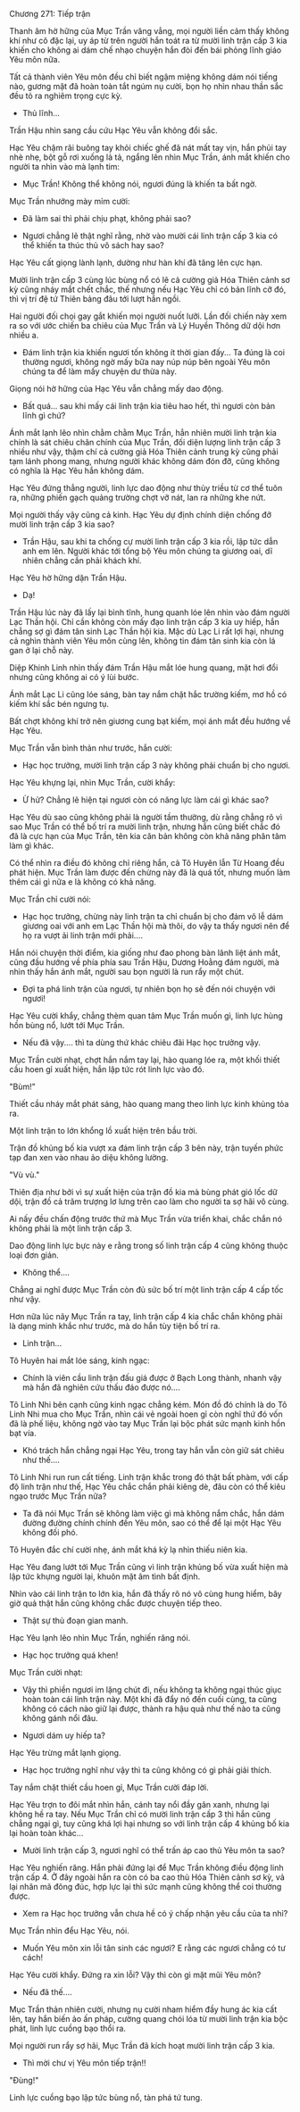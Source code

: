 




Chương 271: Tiếp trận


Thanh âm hờ hững của Mục Trần văng vẳng, mọi người liền cảm thấy không khí như cô đặc lại, uy áp từ trên người hắn toát ra từ mười linh trận cấp 3 kia khiến cho không ai dám chế nhạo chuyện hắn đòi đến bái phỏng lĩnh giáo Yêu môn nữa.

Tất cả thành viên Yêu môn đều chỉ biết ngậm miệng không dám nói tiếng nào, gương mặt đã hoàn toàn tắt ngúm nụ cười, bọn họ nhìn nhau thần sắc đều tỏ ra nghiêm trọng cực kỳ.

- Thủ lĩnh...

Trần Hậu nhìn sang cầu cứu Hạc Yêu vẫn không đổi sắc.

Hạc Yêu chậm rãi buông tay khỏi chiếc ghế đã nát mất tay vịn, hắn phủi tay nhè nhẹ, bột gỗ rơi xuống lả tả, ngẩng lên nhìn Mục Trần, ánh mắt khiến cho người ta nhìn vào mà lạnh tim:

- Mục Trần! Không thể không nói, ngươi đúng là khiến ta bất ngờ.

Mục Trần nhướng mày mỉm cười:

- Đã làm sai thì phải chịu phạt, không phải sao?

- Ngươi chẳng lẽ thật nghĩ rằng, nhờ vào mười cái linh trận cấp 3 kia có thể khiến ta thúc thủ vô sách hay sao?

Hạc Yêu cất giọng lành lạnh, dường như hàn khí đã tăng lên cực hạn.

Mười linh trận cấp 3 cùng lúc bùng nổ có lẽ cả cường giả Hóa Thiên cảnh sơ kỳ cũng nháy mắt chết chắc, thế nhưng nếu Hạc Yêu chỉ có bản lĩnh cỡ đó, thì vị trí đệ tứ Thiên bảng đâu tới lượt hắn ngồi.

Hai người đối chọi gay gắt khiến mọi người nuốt lưỡi. Lần đối chiến này xem ra so với ước chiến ba chiêu của Mục Trần và Lý Huyền Thông dữ dội hơn nhiều a.

- Đám linh trận kia khiến ngươi tốn không ít thời gian đấy... Ta đúng là coi thường ngươi, không ngờ mấy bữa nay núp núp bên ngoài Yêu môn chúng ta để làm mấy chuyện dư thừa này.

Giọng nói hờ hững của Hạc Yêu vẫn chẳng mấy dao động.

- Bất quá... sau khi mấy cái linh trận kia tiêu hao hết, thì ngươi còn bản lĩnh gì chứ?

Ánh mắt lạnh lẽo nhìn chằm chằm Mục Trần, hẳn nhiên mười linh trận kia chính là sát chiêu chân chính của Mục Trần, đối diện lượng linh trận cấp 3 nhiều như vậy, thậm chí cả cường giả Hóa Thiên cảnh trung kỳ cũng phải tạm lánh phong mang, nhưng người khác không dám đón đỡ, cũng không có nghĩa là Hạc Yêu hắn không dám.

Hạc Yêu đứng thẳng người, linh lực dao động như thủy triều từ cơ thể tuôn ra, những phiến gạch quảng trường chợt vỡ nát, lan ra những khe nứt.

Mọi người thấy vậy cũng cả kinh. Hạc Yêu dự định chính diện chống đỡ mười linh trận cấp 3 kia sao?

- Trần Hậu, sau khi ta chống cự mười linh trận cấp 3 kia rồi, lập tức dẫn anh em lên. Người khác tới tổng bộ Yêu môn chúng ta giương oai, dĩ nhiên chẳng cần phải khách khí.

Hạc Yêu hờ hững dặn Trần Hậu.

- Dạ!

Trần Hậu lúc này đã lấy lại bình tĩnh, hung quanh lóe lên nhìn vào đám người Lạc Thần hội. Chỉ cần không còn mấy đạo linh trận cấp 3 kia uy hiếp, hắn chẳng sợ gì đám tân sinh Lạc Thần hội kia. Mặc dù Lạc Li rất lợi hại, nhưng cả nghìn thành viên Yêu môn cùng lên, không tin đám tân sinh kia còn lá gan ở lại chỗ này.

Diệp Khinh Linh nhìn thấy đám Trần Hậu mắt lóe hung quang, mặt hơi đổi nhưng cũng không ai có ý lùi bước.

Ánh mắt Lạc Li cũng lóe sáng, bàn tay nắm chặt hắc trường kiếm, mơ hồ có kiếm khí sắc bén ngưng tụ.

Bất chợt không khí trở nên giương cung bạt kiếm, mọi ánh mắt đều hướng về Hạc Yêu.

Mục Trần vẫn bình thản như trước, hắn cười:

- Hạc học trưởng, mười linh trận cấp 3 này không phải chuẩn bị cho ngươi.

Hạc Yêu khựng lại, nhìn Mục Trần, cười khẩy:

- Ừ hử? Chẳng lẽ hiện tại ngươi còn có năng lực làm cái gì khác sao?

Hạc Yêu dù sao cũng không phải là người tầm thường, dù rằng chẳng rõ vì sao Mục Trần có thể bố trí ra mười linh trận, nhưng hắn cũng biết chắc đó đã là cực hạn của Mục Trần, tên kia căn bản không còn khả năng phân tâm làm gì khác.

Có thể nhìn ra điều đó không chỉ riêng hắn, cả Tô Huyên lẫn Từ Hoang đều phát hiện. Mục Trần làm được đến chừng này đã là quá tốt, nhưng muốn làm thêm cái gì nữa e là không có khả năng.

Mục Trần chỉ cười nói:

- Hạc học trưởng, chừng này linh trận ta chỉ chuẩn bị cho đám vô lễ dám giương oai với anh em Lạc Thần hội mà thôi, do vậy ta thấy ngươi nên để họ ra vượt ải linh trận mới phải....

Hắn nói chuyện thời điểm, kia giống như đao phong bàn lãnh liệt ánh mắt, cũng đầu hướng về phía phía sau Trần Hậu, Dương Hoằng đám người, mà nhìn thấy hắn ánh mắt, người sau bọn người là run rẩy một chút.

- Đợi ta phá linh trận của ngươi, tự nhiên bọn họ sẽ đến nói chuyện với ngươi!

Hạc Yêu cười khẩy, chẳng thèm quan tâm Mục Trần muốn gì, linh lực hùng hồn bùng nổ, lướt tới Mục Trần.

- Nếu đã vậy.... thì ta dùng thứ khác chiêu đãi Hạc học trưởng vậy.

Mục Trần cười nhạt, chợt hắn nắm tay lại, hào quang lóe ra, một khối thiết cầu hoen gỉ xuất hiện, hắn lập tức rót linh lực vào đó.

"Bùm!"

Thiết cầu nháy mắt phát sáng, hào quang mang theo linh lực kinh khủng tỏa ra.

Một linh trận to lớn khổng lồ xuất hiện trên bầu trời.

Trận đồ khủng bố kia vượt xa đám linh trận cấp 3 bên này, trận tuyến phức tạp đan xen vào nhau ảo diệu không lường.

"Vù vù."

Thiên địa như bởi vì sự xuất hiện của trận đồ kia mà bùng phát gió lốc dữ dội, trận đồ cả trăm trượng lơ lưng trên cao làm cho người ta sợ hãi vô cùng.

Ai nấy đều chấn động trước thứ mà Mục Trần vừa triển khai, chắc chắn nó không phải là một linh trận cấp 3.

Dao động linh lực bực này e rằng trong số linh trận cấp 4 cũng không thuộc loại đơn giản.

- Không thể....

Chẳng ai nghĩ được Mục Trần còn đủ sức bố trí một linh trận cấp 4 cấp tốc như vậy.

Hơn nữa lúc nãy Mục Trần ra tay, linh trận cấp 4 kia chắc chắn không phải là dạng minh khắc như trước, mà do hắn tùy tiện bố trí ra.

- Linh trận...

Tô Huyên hai mắt lóe sáng, kinh ngạc:

- Chính là viên cầu linh trận đấu giá được ở Bạch Long thành, nhanh vậy mà hắn đã nghiên cứu thấu đáo được nó....

Tô Linh Nhi bên cạnh cũng kinh ngạc chẳng kém. Món đồ đó chính là do Tô Linh Nhi mua cho Mục Trần, nhìn cái vẻ ngoài hoen gỉ còn nghĩ thứ đó vốn đã là phế liệu, không ngờ vào tay Mục Trần lại bộc phát sức mạnh kinh hồn bạt vía.

- Khó trách hắn chẳng ngại Hạc Yêu, trong tay hắn vẫn còn giữ sát chiêu như thế....

Tô Linh Nhi run run cất tiếng. Linh trận khắc trong đó thật bất phàm, với cấp độ linh trận như thế, Hạc Yêu chắc chắn phải kiêng dè, đâu còn có thể kiêu ngạo trước Mục Trần nữa?

- Ta đã nói Mục Trần sẽ không làm việc gì mà không nắm chắc, hắn dám đường đường chính chính đến Yêu môn, sao có thể để lại một Hạc Yêu không đối phó.

Tô Huyên đắc chí cười nhẹ, ánh mắt khá kỳ lạ nhìn thiếu niên kia.

Hạc Yêu đang lướt tới Mục Trần cũng vì linh trận khủng bố vừa xuất hiện mà lập tức khựng người lại, khuôn mặt âm tình bất định.

Nhìn vào cái linh trận to lớn kia, hắn đã thấy rõ nó vô cùng hung hiểm, bây giờ quả thật hắn cũng không chắc được chuyện tiếp theo.

- Thật sự thủ đoạn gian manh.

Hạc Yêu lạnh lẽo nhìn Mục Trần, nghiến răng nói.

- Hạc học trưởng quá khen!

Mục Trần cười nhạt:

- Vậy thì phiền ngươi im lặng chút đi, nếu không ta không ngại thúc giục hoàn toàn cái linh trận này. Một khi đã đẩy nó đến cuối cùng, ta cũng không có cách nào giữ lại được, thành ra hậu quả như thế nào ta cũng không gánh nổi đâu.

- Ngươi dám uy hiếp ta?

Hạc Yêu trừng mắt lạnh giọng.

- Hạc học trưởng nghĩ như vậy thì ta cũng không có gì phải giải thích.

Tay nắm chặt thiết cầu hoen gỉ, Mục Trần cười đáp lời.

Hạc Yêu trợn to đôi mắt nhìn hắn, cánh tay nổi đầy gân xanh, nhưng lại không hề ra tay. Nếu Mục Trần chỉ có mười linh trận cấp 3 thì hắn cũng chẳng ngại gì, tuy cũng khá lợi hại nhưng so với linh trận cấp 4 khủng bố kia lại hoàn toàn khác...

- Mười linh trận cấp 3, ngươi nghĩ có thể trấn áp cao thủ Yêu môn ta sao?

Hạc Yêu nghiến răng. Hắn phải đứng lại để Mục Trần không điều động linh trận cấp 4. Ở đây ngoài hắn ra còn có ba cao thủ Hóa Thiên cảnh sơ kỳ, vả lại nhân mã đông đúc, hợp lực lại thì sức mạnh cũng không thể coi thường được.

- Xem ra Hạc học trưởng vẫn chưa hề có ý chấp nhận yêu cầu của ta nhỉ?

Mục Trần nhìn đểu Hạc Yêu, nói.

- Muốn Yêu môn xin lỗi tân sinh các ngươi? E rằng các ngươi chẳng có tư cách!

Hạc Yêu cười khẩy. Đứng ra xin lỗi? Vậy thì còn gì mặt mũi Yêu môn?

- Nếu đã thế....

Mục Trần thản nhiên cười, nhưng nụ cười nham hiểm đầy hung ác kia cất lên, tay hắn biến ảo ấn pháp, cường quang chói lóa từ mười linh trận kia bộc phát, linh lực cuồng bạo thổi ra.

Mọi người run rẩy sợ hãi, Mục Trần đã kích hoạt mười linh trận cấp 3 kia.

- Thì mời chư vị Yêu môn tiếp trận!!

"Đùng!"

Linh lực cuồng bạo lập tức bùng nổ, tàn phá tứ tung.




